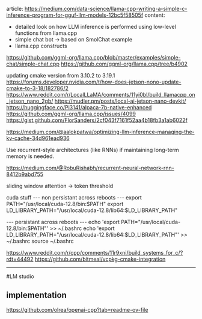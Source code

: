 article: https://medium.com/data-science/llama-cpp-writing-a-simple-c-inference-program-for-gguf-llm-models-12bc5f58505f
content: 
- detailed look on how LLM inference is performed using low-level functions from llama.cpp
- simple chat bot -> based on SmolChat example
- llama.cpp constructs

https://github.com/ggml-org/llama.cpp/blob/master/examples/simple-chat/simple-chat.cpp
https://github.com/ggml-org/llama.cpp/tree/b4902

updating cmake version from 3.10.2 to 3.19.1
https://forums.developer.nvidia.com/t/how-does-jetson-nono-update-cmake-to-3-18/182786/2
https://www.reddit.com/r/LocalLLaMA/comments/11yi0bl/build_llamacpp_on_jetson_nano_2gb/
https://mudler.pm/posts/local-ai-jetson-nano-devkit/
https://huggingface.co/Pi3141/alpaca-7b-native-enhanced
https://github.com/ggml-org/llama.cpp/issues/4099
https://gist.github.com/FlorSanders/2cf043f7161f52aa4b18fb3a1ab6022f

https://medium.com/@aalokpatwa/optimizing-llm-inference-managing-the-kv-cache-34d961ead936

Use recurrent-style architectures (like RNNs) if maintaining long-term memory is needed.

https://medium.com/@RobuRishabh/recurrent-neural-network-rnn-8412b9abd755

sliding window attention  -> token threshold 

cuda stuff
--- non persistant across reboots ---
export PATH="/usr/local/cuda-12.8/bin:$PATH"
export LD_LIBRARY_PATH="/usr/local/cuda-12.8/lib64:$LD_LIBRARY_PATH"

--- persistant across reboots ---
echo 'export PATH="/usr/local/cuda-12.8/bin:$PATH"' >> ~/.bashrc
echo 'export LD_LIBRARY_PATH="/usr/local/cuda-12.8/lib64:$LD_LIBRARY_PATH"' >> ~/.bashrc
source ~/.bashrc

https://www.reddit.com/r/cpp/comments/11r9xni/build_systems_for_c/?rdt=44492
https://github.com/bitmeal/vcpkg-cmake-integration

------------------
#LM studio 

## implementation
https://github.com/olrea/openai-cpp?tab=readme-ov-file
